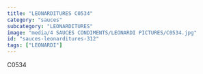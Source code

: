 ```yaml
---
title: "LEONARDITURES C0534"
category: "sauces"
subcategory: "LEONARDITURES"
image: "media/4 SAUCES CONDIMENTS/LEONARDI PICTURES/C0534.jpg"
id: "sauces-leonarditures-312"
tags: ["LEONARDI"]
---
```


C0534
